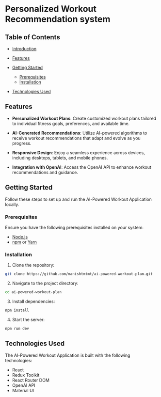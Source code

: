 # Personalized Workout Recommendation system

## Table of Contents

- [Introduction](#introduction)

- [Features](#features)
- [Getting Started](#getting-started)
  - [Prerequisites](#prerequisites)
  - [Installation](#installation)
- [Technologies Used](#technologies-used)

## Features

- **Personalized Workout Plans**: Create customized workout plans tailored to individual fitness goals, preferences, and available time.

- **AI-Generated Recommendations**: Utilize AI-powered algorithms to receive workout recommendations that adapt and evolve as you progress.

- **Responsive Design**: Enjoy a seamless experience across devices, including desktops, tablets, and mobile phones.

- **Integration with OpenAI**: Access the OpenAI API to enhance workout recommendations and guidance.

## Getting Started

Follow these steps to set up and run the AI-Powered Workout Application locally.

### Prerequisites

Ensure you have the following prerequisites installed on your system:

- [Node.js](https://nodejs.org/)
- [npm](https://www.npmjs.com/) or [Yarn](https://yarnpkg.com/)

### Installation

1. Clone the repository:

```bash
git clone https://github.com/manishtmtmt/ai-powered-workout-plan.git
```

2. Navigate to the project directory:

```bash
cd ai-powered-workout-plan
```

3. Install dependencies:

```bash
npm install
```

4. Start the server:

```bash
npm run dev
```

## Technologies Used

The AI-Powered Workout Application is built with the following technologies:

- React
- Redux Toolkit
- React Router DOM
- OpenAI API
- Material UI